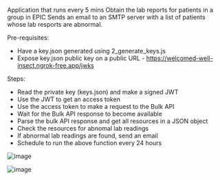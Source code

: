Application that runs every 5 mins
Obtain the lab reports for patients in a group in EPIC
Sends an email to an SMTP server with a list of patients whose lab resports are abnormal.



Pre-requisites:
- Have a key.json generated using 2_generate_keys.js
- Expose key.json public key on a public URL - https://welcomed-well-insect.ngrok-free.app/jwks

Steps:
- Read the private key (keys.json) and make a signed JWT
- Use the JWT to get an access token
- Use the access token to make a request to the Bulk API
- Wait for the Bulk API response to become available
- Parse the bulk API response and get all resources in a JSON object
- Check the resources for abnomal lab readings
- If abnormal lab readings are found, send an email
- Schedule to run the above function every 24 hours



![image](https://github.com/user-attachments/assets/edf32ffc-2d6c-4819-9778-8d2e1ea5b0ec)


![image](https://github.com/user-attachments/assets/838ce9b3-3d8c-41f6-8e05-8f8d7753521a)
